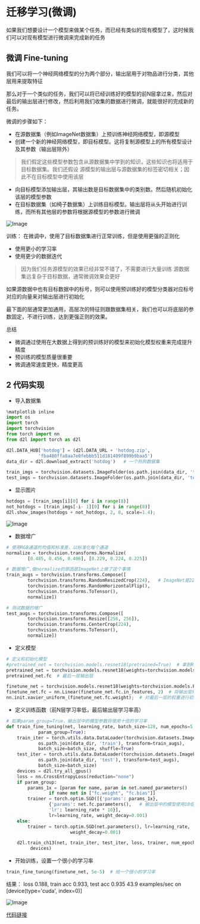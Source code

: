 # 迁移学习(微调)
如果我们想要设计一个模型来做某个任务，而已经有类似的现有模型了，这时候我们可以对现有模型进行微调来完成新的任务

## 微调 Fine-tuning
我们可以将一个神经网络模型的分为两个部分，输出层用于对物品进行分类，其他层用来提取特征

那么对于一个类似的任务，我们可以将已经训练好的模型的前N层拿过来，然后对最后的输出层进行修改，然后利用我们收集的数据进行微调，就能很好的完成新的任务。

微调的步骤如下：
-  在源数据集（例如ImageNet数据集）上预训练神经网络模型，即源模型
- 创建一个新的神经网络模型，即目标模型。这将复制源模型上的所有模型设计及其参数（输出层除外）
> 我们假定这些模型参数包含从源数据集中学到的知识，这些知识也将适用于目标数据集。我们还假设
源模型的输出层与源数据集的标签密切相关；因此不在目标模型中使用该层
- 向目标模型添加输出层，其输出数是目标数据集中的类别数。然后随机初始化该层的模型参数
- 在目标数据集（如椅子数据集）上训练目标模型。输出层将从头开始进行训练，而所有其他层的参数将根据源模型的参数进行微调

![Image](https://github.com/user-attachments/assets/e1835973-6aab-4368-858f-5a5b7780cd1a)

训练：
在微调中，使用了目标数据集进行正常训练，但是使用更强的正则化
- 使用更小的学习率
- 使用更少的数据迭代
> 因为我们任务源模型的效果已经非常不错了，不需要进行大量训练
源数据集远复杂于目标数据，通常微调效果会更好

如果源数据中也有目标数据中的标号，则可以使用预训练好的模型分类器对应标号对应的向量来对输出层进行初始化

最下面的层通常更加通用，高层次的特征则跟数据集相关，我们也可以将底层的参数固定，不进行训练，达到更强正则的效果。

总结
- 微调通过使用在大数据上得到的预训练好的模型来初始化模型权重来完成提升精度
- 预训练的模型质量很重要
- 微调通常速度更快，精度更高

## 2 代码实现

- 导入数据集
```python
%matplotlib inline
import os
import torch
import torchvision
from torch import nn
from d2l import torch as d2l

d2l.DATA_HUB['hotdog'] = (d2l.DATA_URL + 'hotdog.zip',
            'fba480ffa8aa7e0febbb511d181409f899b9baa5')
data_dir = d2l.download_extract('hotdog')   # 一个热狗数据集

train_imgs = torchvision.datasets.ImageFolder(os.path.join(data_dir, 'train'))
test_imgs = torchvision.datasets.ImageFolder(os.path.join(data_dir, 'test'))
```

- 显示图片
```python
hotdogs = [train_imgs[i][0] for i in range(8)]
not_hotdogs = [train_imgs[-i- 1][0] for i in range(8)]
d2l.show_images(hotdogs + not_hotdogs, 2, 8, scale=1.4);
```

![Image](https://github.com/user-attachments/assets/fd5713b8-03e7-4fa8-8186-ed71d38835a4)

- 数据增广

```python
# 使用RGB通道的均值和标准差，以标准化每个通道
normalize = torchvision.transforms.Normalize(
        [0.485, 0.456, 0.406], [0.229, 0.224, 0.225])

# 数据增广,做normalize的原因是ImageNet上做了这个事情
train_augs = torchvision.transforms.Compose([
        torchvision.transforms.RandomResizedCrop(224),   # ImageNet是224,我们用了它上面训练好的模型做微调
        torchvision.transforms.RandomHorizontalFlip(),
        torchvision.transforms.ToTensor(),
        normalize])

# 测试数据的增广
test_augs = torchvision.transforms.Compose([
        torchvision.transforms.Resize([256, 256]),
        torchvision.transforms.CenterCrop(224),
        torchvision.transforms.ToTensor(),
        normalize])
```

- 定义模型

```python
# 定义和初始化模型
#pretrained_net = torchvision.models.resnet18(pretrained=True)  # 拿到ResNet18的模型，并且拿到训练好的参数
pretrained_net = torchvision.models.resnet18(weights=torchvision.models.ResNet18_Weights.DEFAULT)
pretrained_net.fc  # 最后一层输出层

finetune_net = torchvision.models.resnet18(weights=torchvision.models.ResNet18_Weights.DEFAULT)
finetune_net.fc = nn.Linear(finetune_net.fc.in_features, 2)  # 将输出层修改为自己需要的层
nn.init.xavier_uniform_(finetune_net.fc.weight);  # 对最后一层的权重进行初始化
```

- 定义训练函数（前N层学习率低，最后输出层学习率高）

```python
# 如果param_group=True，输出层中的模型参数将使用十倍的学习率
def train_fine_tuning(net, learning_rate, batch_size=128, num_epochs=5,
            param_group=True):
    train_iter = torch.utils.data.DataLoader(torchvision.datasets.ImageFolder(
            os.path.join(data_dir, 'train'), transform=train_augs),
            batch_size=batch_size, shuffle=True)
    test_iter = torch.utils.data.DataLoader(torchvision.datasets.ImageFolder(
            os.path.join(data_dir, 'test'), transform=test_augs),
            batch_size=batch_size)
    devices = d2l.try_all_gpus()
    loss = nn.CrossEntropyLoss(reduction="none")
    if param_group:
        params_1x = [param for name, param in net.named_parameters()
                if name not in ["fc.weight", "fc.bias"]]
        trainer = torch.optim.SGD([{'params': params_1x},
                {'params': net.fc.parameters(),   # 输出层中的模型使用10倍的学习率
                'lr': learning_rate * 10}],
                lr=learning_rate, weight_decay=0.001)
    else:
        trainer = torch.optim.SGD(net.parameters(), lr=learning_rate,
                        weight_decay=0.001)

    d2l.train_ch13(net, train_iter, test_iter, loss, trainer, num_epochs,
         devices)
```

- 开始训练，设置一个很小的学习率

```python
train_fine_tuning(finetune_net, 5e-5)  # 给一个很小的学习率
```
结果：
loss 0.188, train acc 0.933, test acc 0.935
43.9 examples/sec on [device(type='cuda', index=0)]

![Image](https://github.com/user-attachments/assets/afe12d4b-d118-4b83-bc0b-ea424d2a182c)

[代码链接](https://github.com/kxmust/Deep_learning_note/blob/main/20.1fine_tuning.ipynb)